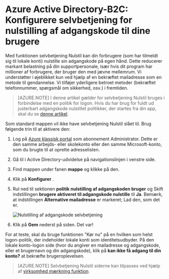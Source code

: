 <properties
    pageTitle="Azure Active Directory-B2C: Selvbetjening nulstille | Microsoft Azure"
    description="Et emne, der vises, hvordan du konfigurerer selvbetjening for nulstilling af adgangskode til dine brugere i Azure Active Directory B2C"
    services="active-directory-b2c"
    documentationCenter=""
    authors="swkrish"
    manager="mbaldwin"
    editor="curtand"/>

<tags
    ms.service="active-directory-b2c"
    ms.workload="identity"
    ms.tgt_pltfrm="na"
    ms.devlang="na"
    ms.topic="article"
    ms.date="07/24/2016"
    ms.author="swkrish"/>


# <a name="azure-active-directory-b2c-set-up-self-service-password-reset-for-your-consumers"></a>Azure Active Directory-B2C: Konfigurere selvbetjening for nulstilling af adgangskode til dine brugere

Med funktionen selvbetjening Nulstil kan din forbrugere (som har tilmeldt sig til lokale konti) nulstille sin adgangskode på egen hånd. Dette reducerer markant belastning på din supportpersonale, især hvis dit program har millioner af forbrugere, der bruger den med jævne mellemrum. Vi understøtter i øjeblikket kun ved hjælp af en bekræftet mailadresse som en metode til gendannelse. Vi tilføjer yderligere betroet metoder (bekræftet telefonnummer, spørgsmål om sikkerhed, osv.) i fremtiden.

> [AZURE.NOTE]
I denne artikel gælder for selvbetjening Nulstil bruges i forbindelse med en politik for logon. Hvis du har brug for fuldt ud justerbart adgangskode nulstillet politikker, der startes fra din app, skal du se [denne artikel](./active-directory-b2c-reference-policies.md#create-a-password-reset-policy).

Som standard mappen vil ikke have selvbetjening Nulstil slået til. Brug følgende trin til at aktivere den:

1. Log på [Azure klassisk portal](https://manage.windowsazure.com/) som abonnement Administrator. Dette er den samme arbejds- eller skolekonto eller den samme Microsoft-konto, som du brugte til at oprette adresselisten.
2. Gå til i Active Directory-udvidelse på navigationslinjen i venstre side.
3. Find mappen under fanen **mappe** og klikke på den.
4. Klik på **Konfigurer** .
5. Rul ned til sektionen **politik nulstilling af adgangskoden bruger** og Skift indstillingen **brugere aktiveret til adgangskode nulstille** til **Ja**. Bemærk, at indstillingen **Alternative mailadresse** er markeret; Lad den, som det er.

    ![Nulstilling af adgangskode selvbetjening](./media/active-directory-b2c-reference-sspr/sspr.png)

6. Klik på **Gem** nederst på siden. Det var!

For at teste, skal du bruge funktionen "Kør nu" på en hvilken som helst logon-politik, der indeholder lokale konti som identitetsudbyder. På den lokale konto-logon side (hvor du angiver en mailadresse og adgangskode, eller et brugernavn og din adgangskode), klik på **kan ikke få adgang til din konto?** at bekræfte brugeroplevelsen.

> [AZURE.NOTE]
Selvbetjening Nulstil siderne kan tilpasses ved hjælp af [virksomhed mærkning funktion](../active-directory/active-directory-add-company-branding.md).

